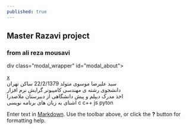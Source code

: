 ```yaml
---
published: true
---
```

## Master Razavi project
### from ali reza mousavi 
 
 div class="modal_wrapper"  id="modal_about">
    <div class="modal" >
        <span class="close_model"><a href="#close_model">x</a></span>
        <br>  سید علیرضا موسوی متولد 22/2/1379 ساکن تهران 
        <br>  دانشجوی رشته ی مهندسی کامپیوتر گرایش نرم افزار 
        <br>  اخذ مدرک دیپلم و پیش دانشگاهی از دبیرستان ملاصدرا 
        <br> اشنای به زبان های برنامه نویسی c c++ js pyton  
      

Enter text in [Markdown](http://daringfireball.net/projects/markdown/). Use the toolbar above, or click the **?** button for formatting help.
